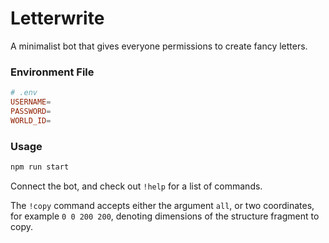 # Letterwrite

A minimalist bot that gives everyone permissions to create fancy letters.

### Environment File

```toml
# .env
USERNAME=
PASSWORD=
WORLD_ID=
```

### Usage

```sh
npm run start
```

Connect the bot, and check out `!help` for a list of commands.

The `!copy` command accepts either the argument `all`, or two coordinates, for example `0 0 200 200`, denoting dimensions of the structure fragment to copy. 

